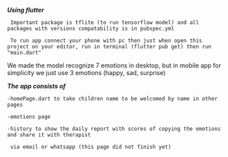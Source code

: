 **_Using flutter_**

     Important package is tflite (to run tensorflow model) and all packages with versions compatability is in pubspec.yml

     To run app connect your phone with pc then just when open this project on your editor, run in terminal (flutter pub get) then run "main.dart"

We made the model recognize 7 emotions in desktop, but in mobile app for simplicity we just use 3 emotions (happy, sad, surprise)

**_The app consists of_** 

    -homePage.dart to take children name to be welcomed by name in other pages 
    
    -emotions page 
    
    -history to show the daily report with scores of copying the emotions and share it with therapist
     
     via email or whatsapp (this page did not finish yet)
